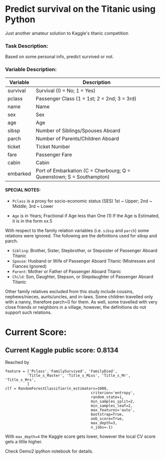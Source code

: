 
# Predict survival on the Titanic using Python

Just another amateur solution to Kaggle's titanic competition

### Task Description:

Based on some personal info, predict survived or not.

### Variable Description:

Variable| Description
--- | ---
|survival       |Survival (0 = No; 1 = Yes)
|pclass          |Passenger Class (1 = 1st; 2 = 2nd; 3 = 3rd)
|name            |Name
|sex             |Sex
|age             |Age
|sibsp           |Number of Siblings/Spouses Aboard
|parch           |Number of Parents/Children Aboard
|ticket          |Ticket Number
|fare            |Passenger Fare
|cabin           |Cabin
|embarked        |Port of Embarkation (C = Cherbourg; Q = Queenstown; S = Southampton)

#### SPECIAL NOTES:
* `Pclass` is a proxy for socio-economic status (SES)
 1st ~ Upper; 2nd ~ Middle; 3rd ~ Lower

* `Age` is in Years; Fractional if Age less than One (1)
 If the Age is Estimated, it is in the form xx.5

With respect to the family relation variables (i.e. `sibsp` and `parch`)
some relations were ignored.  The following are the definitions used
for sibsp and parch.

* `Sibling`:  Brother, Sister, Stepbrother, or Stepsister of Passenger Aboard Titanic
* `Spouse`:   Husband or Wife of Passenger Aboard Titanic (Mistresses and Fiances Ignored)
* `Parent`:   Mother or Father of Passenger Aboard Titanic
* `Child`:    Son, Daughter, Stepson, or Stepdaughter of Passenger Aboard Titanic

Other family relatives excluded from this study include cousins,
nephews/nieces, aunts/uncles, and in-laws.  Some children travelled
only with a nanny, therefore parch=0 for them.  As well, some
travelled with very close friends or neighbors in a village, however,
the definitions do not support such relations.

# Current Score:

## Current Kaggle public score: 0.8134

Reached by
```
feature = ['Pclass','FamilySurvived', 'FamilyDied',
          'Title_s_Master', 'Title_s_Miss', 'Title_s_Mr', 'Title_s_Mrs',
          ]
clf = RandomForestClassifier(n_estimators=1000,
                                       criterion='entropy',
                                       random_state=1,
                                       min_samples_split=2,
                                       min_samples_leaf=2,
                                       max_features='auto',
                                       bootstrap=True,
                                       oob_score=True,
                                       max_depth=3,
                                       n_jobs=-1)
```
With `max_depth=4` the Kaggle score gets lower, however the local CV score gets a little higher.

Check Demo2 ipython notebook for details.
